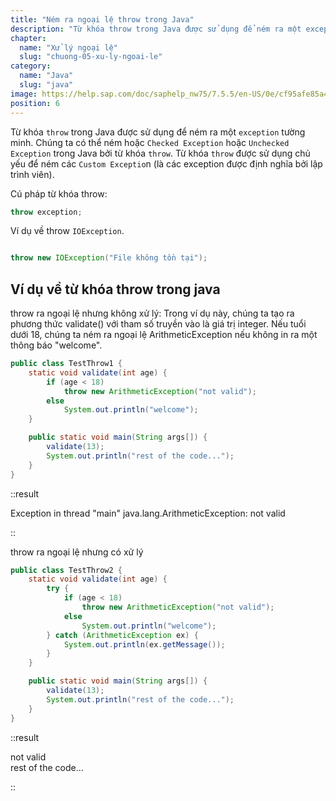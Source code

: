 ```yaml
---
title: "Ném ra ngoại lệ throw trong Java"
description: "Từ khóa throw trong Java được sử dụng để ném ra một exception tường minh, chúng ta có thể ném hoặc Checked Exception hoặc Unchecked Exception trong Java bởi từ khóa throw"
chapter:
  name: "Xử lý ngoại lệ"
  slug: "chuong-05-xu-ly-ngoai-le"
category:
  name: "Java"
  slug: "java"
image: https://help.sap.com/doc/saphelp_nw75/7.5.5/en-US/0e/cf95afe85a470193719866cabd50db/loioc52db5d8c14148c2adec3d36716dea51_LowRes.png
position: 6
---
```


Từ khóa `throw` trong Java được sử dụng để ném ra một `exception` tường minh. Chúng ta có thể ném hoặc `Checked Exception` hoặc `Unchecked Exception` trong Java bởi từ khóa `throw`. Từ khóa `throw` được sử dụng chủ yếu để ném các `Custom Exceptio`n (là các exception được định nghĩa bởi lập trình viên).

Cú pháp từ khóa throw:

```java
throw exception;
```

Ví dụ về throw `IOException`.

```java

throw new IOException("File không tồn tại");
```

## Ví dụ về từ khóa throw trong java

<div class="example">throw ra ngoại lệ nhưng không xử lý: Trong ví dụ này, chúng ta tạo ra phương thức validate() với tham số truyền vào là giá trị integer. Nếu tuổi dưới 18, chúng ta ném ra ngoại lệ ArithmeticException nếu không in ra một thông báo "welcome".</div>

```java
public class TestThrow1 {
    static void validate(int age) {
        if (age < 18)
            throw new ArithmeticException("not valid");
        else
            System.out.println("welcome");
    }

    public static void main(String args[]) {
        validate(13);
        System.out.println("rest of the code...");
    }
}
```

::result

Exception in thread "main" java.lang.ArithmeticException: not valid</code><br/>

::

<div class="example">throw ra ngoại lệ nhưng có xử lý</div>

```java
public class TestThrow2 {
    static void validate(int age) {
        try {
            if (age < 18)
                throw new ArithmeticException("not valid");
            else
                System.out.println("welcome");
        } catch (ArithmeticException ex) {
            System.out.println(ex.getMessage());
        }
    }

    public static void main(String args[]) {
        validate(13);
        System.out.println("rest of the code...");
    }
}
```

::result

not valid</code><br/>
rest of the code...</code>

::
